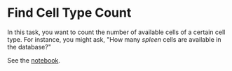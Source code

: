 # Find Cell Type Count

In this task, you want to count the number of available cells of a certain cell type. For instance,
you might ask, "How many _spleen_ cells are available in the database?"

See the [notebook](Find%20Cell%20Type%20Count.ipynb).
